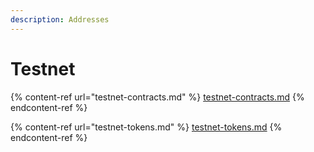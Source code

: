 ```yaml
---
description: Addresses
---
```


# Testnet

{% content-ref url="testnet-contracts.md" %}
[testnet-contracts.md](testnet-contracts.md)
{% endcontent-ref %}

{% content-ref url="testnet-tokens.md" %}
[testnet-tokens.md](testnet-tokens.md)
{% endcontent-ref %}

